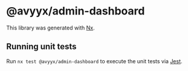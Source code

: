 # @avyyx/admin-dashboard

This library was generated with [Nx](https://nx.dev).

## Running unit tests

Run `nx test @avyyx/admin-dashboard` to execute the unit tests via [Jest](https://jestjs.io).
